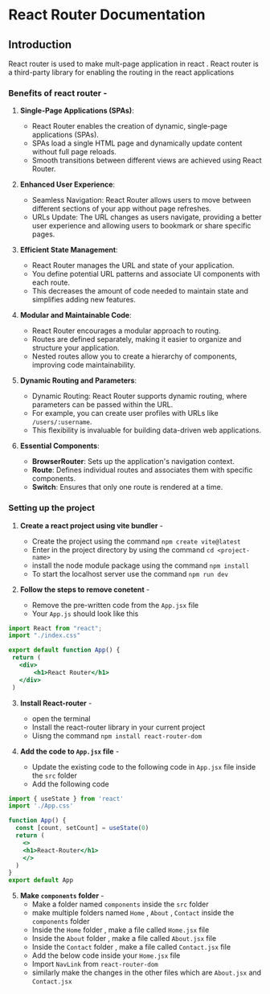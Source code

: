 # React Router Documentation

## Introduction

React router is used to make mult-page application in react . React router is a third-party library for enabling the routing in the react applications

### Benefits of react router -

1. **Single-Page Applications (SPAs)**:
   - React Router enables the creation of dynamic, single-page applications (SPAs).
   - SPAs load a single HTML page and dynamically update content without full page reloads.
   - Smooth transitions between different views are achieved using React Router.

2. **Enhanced User Experience**:
   - Seamless Navigation: React Router allows users to move between different sections of your app without page refreshes.
   - URLs Update: The URL changes as users navigate, providing a better user experience and allowing users to bookmark or share specific pages.

3. **Efficient State Management**:
   - React Router manages the URL and state of your application.
   - You define potential URL patterns and associate UI components with each route.
   - This decreases the amount of code needed to maintain state and simplifies adding new features.

4. **Modular and Maintainable Code**:
   - React Router encourages a modular approach to routing.
   - Routes are defined separately, making it easier to organize and structure your application.
   - Nested routes allow you to create a hierarchy of components, improving code maintainability.

5. **Dynamic Routing and Parameters**:
   - Dynamic Routing: React Router supports dynamic routing, where parameters can be passed within the URL.
   - For example, you can create user profiles with URLs like `/users/:username`.
   - This flexibility is invaluable for building data-driven web applications.

6. **Essential Components**:
   - **BrowserRouter**: Sets up the application's navigation context.
   - **Route**: Defines individual routes and associates them with specific components.
   - **Switch**: Ensures that only one route is rendered at a time.

### Setting up the project

1. **Create a react project using vite bundler** - 
    - Create the project using the command ` npm create vite@latest `
    - Enter in the project directory by using the command ` cd <project-name> `
    - install the node module package using the command ` npm install `
    - To start the localhost server use the command ` npm run dev `

2. **Follow the steps to remove conetent** -
    - Remove the pre-written code from the ` App.jsx ` file
    - Your `App.js` should look like this

 ```jsx
import React from "react";
import "./index.css"

export default function App() {
  return (
    <div>
        <h1>React Router</h1>
    </div>
  )
```

3. **Install React-router** - 
    - open the terminal 
    - Install the react-router library in your current project 
    - Uisng the command ` npm install react-router-dom `

4. **Add the code to `App.jsx` file** - 
    - Update the existing code to the following code in ` App.jsx ` file inside the ` src ` folder
    - Add the following code 
```jsx
import { useState } from 'react'
import './App.css'

function App() {
  const [count, setCount] = useState(0)
  return (
    <>
    <h1>React-Router</h1>
    </>
  )
}
export default App
```
5. **Make `components` folder** - 
    - Make a folder named `components` inside the `src` folder
    - make multiple folders named `Home` , `About` , `Contact` inside the `components` folder
    - Inside the `Home` folder , make a file called `Home.jsx` file
    - Inside the `About` folder , make a file called `About.jsx` file
    - Inside the `Contact` folder , make a file called `Contact.jsx` file
    - Add the below code inside your `Home.jsx` file
    - Import `NavLink` from `react-router-dom`
    - similarly make the changes in the other files which are `About.jsx` and `Contact.jsx`

